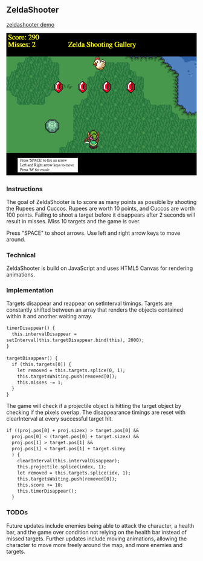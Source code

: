 ## ZeldaShooter

[zeldashooter demo](https://spookybit.github.io/zeldashooter/)

![screenshot](assets/images/screen_shot.png)

### Instructions
The goal of ZeldaShooter is to score as many points as possible by shooting the Rupees and Cuccos. Rupees are worth 10 points, and Cuccos are worth 100 points. Failing to shoot a target before it disappears after 2 seconds will result in misses. Miss 10 targets and the game is over.

Press "SPACE" to shoot arrows. Use left and right arrow keys to move around.

### Technical
ZeldaShooter is build on JavaScript and uses HTML5 Canvas for rendering animations.

### Implementation
Targets disappear and reappear on setInterval timings. Targets are constantly shifted between an array that renders the objects contained within it and another waiting array.

```
timerDisappear() {
  this.intervalDisappear = setInterval(this.targetDisappear.bind(this), 2000);
}

targetDisappear() {
  if (this.targets[0]) {
    let removed = this.targets.splice(0, 1);
    this.targetsWaiting.push(removed[0]);
    this.misses -= 1;
  }
}
```

The game will check if a projectile object is hitting the target object by checking if the pixels overlap. The disappearance timings are reset with clearInterval at every successful target hit.
```
if ((proj.pos[0] + proj.sizex) > target.pos[0] &&
  proj.pos[0] < (target.pos[0] + target.sizex) &&
  proj.pos[1] > target.pos[1] &&
  proj.pos[1] < target.pos[1] + target.sizey
  ) {
    clearInterval(this.intervalDisappear);
    this.projectile.splice(index, 1);
    let removed = this.targets.splice(idx, 1);
    this.targetsWaiting.push(removed[0]);
    this.score += 10;
    this.timerDisappear();
  }
```

### TODOs
Future updates include enemies being able to attack the character, a health bar, and the game over condition not relying on the health bar instead of missed targets. Further updates include moving animations, allowing the character to move more freely around the map, and more enemies and targets.
